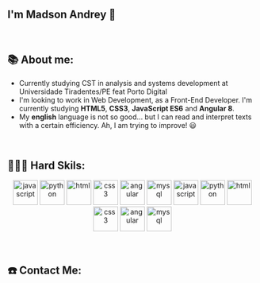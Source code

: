 ## I'm Madson Andrey :wave:

<p>&nbsp;</p>

## 📚 About me:

- Currently studying CST in analysis and systems development at Universidade Tiradentes/PE feat Porto Digital
- I'm looking to work in Web Development, as a Front-End Developer. I'm currently studying **HTML5**, **CSS3**, **JavaScript ES6** and **Angular 8**.
- My **english** language is not so good... but I can read and interpret texts with a certain efficiency.  Ah, I am trying to improve! :smiley:

<p>&nbsp;</p>

## 👨🏻‍💻 Hard Skils:

<div>
<p align="center">
  
<img src="https://github.com/madsonandrey/madsonandrey/main/icon-js" alt="javascript" width="50" height="50"/> 
<img src="https://github.com/madsonandrey/madsonandrey/main/icon-python" alt="python" width="50" height="50"/> 
<img src="https://github.com/madsonandrey/madsonandrey/main/icon-html" alt="html" width="50" height="50"/> 
<img src="https://github.com/madsonandrey/madsonandrey/main/icon-css" alt="css3" width="50" height="50"/> 
<img src="https://github.com/madsonandrey/madsonandrey/blob/main/icon-angularJs.png" alt="angular" width="50" height="50"/> 
<img src="https://github.com/madsonandrey/madsonandrey/main/icon-mysql" alt="mysql" width="50" height="50"/>
<img src="https://github.com/madsonandrey/madsonandrey/main/icon-js." alt="javascript" width="50" height="50"/> 
<img src="https://github.com/madsonandrey/madsonandrey/main/icon-python." alt="python" width="50" height="50"/> 
<img src="https://github.com/madsonandrey/madsonandrey/main/icon-html" alt="html" width="50" height="50"/> 
<img src="https://github.com/madsonandrey/madsonandrey/main/icon-css." alt="css3" width="50" height="50"/> 
<img src="https://github.com/madsonandrey/madsonandrey/main/icon-angular" alt="angular" width="50" height="50"/> 
<img src="https://github.com/madsonandrey/madsonandrey/main/icon-mysql." alt="mysql" width="50" height="50"/>
</div>

<p>&nbsp;</p>

## ☎️ Contact Me:



